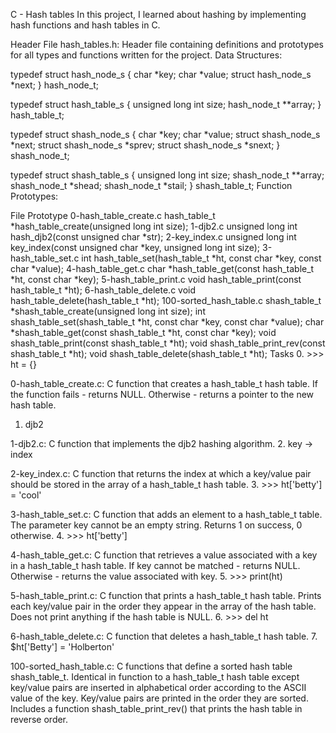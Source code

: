 C - Hash tables
In this project, I learned about hashing by implementing hash functions and hash tables in C.

Header File
hash_tables.h: Header file containing definitions and prototypes for all types and functions written for the project.
Data Structures:

typedef struct hash_node_s
{
	char *key;
	char *value;
	struct hash_node_s *next;
} hash_node_t;

typedef struct hash_table_s
{
	unsigned long int size;
	hash_node_t **array;
} hash_table_t;

typedef struct shash_node_s
{
	char *key;
	char *value;
	struct shash_node_s *next;
	struct shash_node_s *sprev;
	struct shash_node_s *snext;
} shash_node_t;

typedef struct shash_table_s
{
	unsigned long int size;
	shash_node_t **array;
	shash_node_t *shead;
	shash_node_t *stail;
} shash_table_t;
Function Prototypes:

File				Prototype
0-hash_table_create.c		hash_table_t *hash_table_create(unsigned long int size);
1-djb2.c			unsigned long int hash_djb2(const unsigned char *str);
2-key_index.c			unsigned long int key_index(const unsigned char *key, unsigned long int size);
3-hash_table_set.c		int hash_table_set(hash_table_t *ht, const char *key, const char *value);
4-hash_table_get.c		char *hash_table_get(const hash_table_t *ht, const char *key);
5-hash_table_print.c		void hash_table_print(const hash_table_t *ht);
6-hash_table_delete.c		void hash_table_delete(hash_table_t *ht);
100-sorted_hash_table.c		shash_table_t *shash_table_create(unsigned long int size);
				int shash_table_set(shash_table_t *ht, const char *key, const char *value);
				char *shash_table_get(const shash_table_t *ht, const char *key);
				void shash_table_print(const shash_table_t *ht);
				void shash_table_print_rev(const shash_table_t *ht);
				void shash_table_delete(shash_table_t *ht);
Tasks
0. >>> ht = {}

0-hash_table_create.c: C function that creates a hash_table_t hash table.
If the function fails - returns NULL.
Otherwise - returns a pointer to the new hash table.
1. djb2

1-djb2.c: C function that implements the djb2 hashing algorithm.
2. key -> index

2-key_index.c: C function that returns the index at which a key/value pair should be stored in the array of a hash_table_t hash table.
3. >>> ht['betty'] = 'cool'

3-hash_table_set.c: C function that adds an element to a hash_table_t table.
The parameter key cannot be an empty string.
Returns 1 on success, 0 otherwise.
4. >>> ht['betty']

4-hash_table_get.c: C function that retrieves a value associated with a key in a hash_table_t hash table.
If key cannot be matched - returns NULL.
Otherwise - returns the value associated with key.
5. >>> print(ht)

5-hash_table_print.c: C function that prints a hash_table_t hash table.
Prints each key/value pair in the order they appear in the array of the hash table.
Does not print anything if the hash table is NULL.
6. >>> del ht

6-hash_table_delete.c: C function that deletes a hash_table_t hash table.
7. $ht['Betty'] = 'Holberton'

100-sorted_hash_table.c: C functions that define a sorted hash table shash_table_t.
Identical in function to a hash_table_t hash table except key/value pairs are inserted in alphabetical order according to the ASCII value of the key.
Key/value pairs are printed in the order they are sorted.
Includes a function shash_table_print_rev() that prints the hash table in reverse order.
